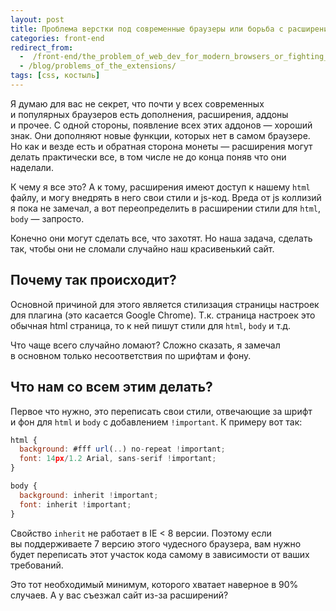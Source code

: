 ```yaml
---
layout: post
title: Проблема верстки под современные браузеры или борьба с расширениями
categories: front-end
redirect_from:
  -  /front-end/the_problem_of_web_dev_for_modern_browsers_or_fighting_with_extensions/
  - /blog/problems_of_the_extensions/
tags: [css, костыль]
---
```


Я думаю для вас не секрет, что почти у всех современных и популярных браузеров есть дополнения, расширения, аддоны и прочее. С одной стороны, появление всех этих аддонов — хороший знак. Они дополняют новые функции, которых нет в самом браузере. Но как и везде есть и обратная сторона монеты — расширения могут делать практически все, в том числе не до конца поняв что они наделали.

К чему я все это? А к тому, расширения имеют доступ к нашему `html` файлу, и могу внедрять в него свои стили и js-код. Вреда от js коллизий я пока не замечал, а вот переопределить в расширении стили для `html`, `body` — запросто.

Конечно они могут сделать все, что захотят. Но наша задача, сделать так, чтобы они не сломали случайно наш красивенький сайт.

## Почему так происходит?

Основной причиной для этого является стилизация страницы настроек для плагина (это касается Google Chrome). Т.к. страница настроек это обычная html страница, то к ней пишут стили для `html`, `body` и т.д.

Что чаще всего случайно ломают? Сложно сказать, я замечал в основном только несоответствия по шрифтам и фону.

## Что нам со всем этим делать?

Первое что нужно, это переписать свои стили, отвечающие за шрифт и фон для `html` и `body` с добавлением `!important`. К примеру вот так:

~~~js
html {
  background: #fff url(..) no-repeat !important;
  font: 14px/1.2 Arial, sans-serif !important;
}

body {
  background: inherit !important;
  font: inherit !important;
}
~~~

Свойство `inherit` не работает в IE < 8 версии. Поэтому если вы поддерживаете 7 версию этого чудесного браузера, вам нужно будет переписать этот участок кода самому в зависимости от ваших требований.

Это тот необходимый минимум, которого хватает наверное в 90% случаев. А у вас съезжал сайт из-за расширений?

